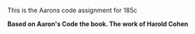 This is the Aarons code assignment for 185c

<b> Based on Aaron's Code the book. The work of Harold Cohen </b>
